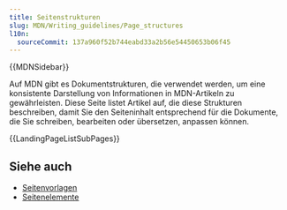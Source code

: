 ```yaml
---
title: Seitenstrukturen
slug: MDN/Writing_guidelines/Page_structures
l10n:
  sourceCommit: 137a960f52b744eabd33a2b56e54450653b06f45
---
```


{{MDNSidebar}}

Auf MDN gibt es Dokumentstrukturen, die verwendet werden, um eine konsistente Darstellung von Informationen in MDN-Artikeln zu gewährleisten. Diese Seite listet Artikel auf, die diese Strukturen beschreiben, damit Sie den Seiteninhalt entsprechend für die Dokumente, die Sie schreiben, bearbeiten oder übersetzen, anpassen können.

{{LandingPageListSubPages}}

## Siehe auch

- [Seitenvorlagen](/de/docs/MDN/Writing_guidelines/Page_structures/Page_types#page_templates)
- [Seitenelemente](/de/docs/MDN/Writing_guidelines/Writing_style_guide#page_components)
